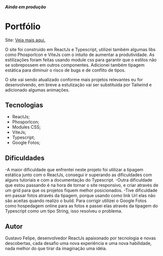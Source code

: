 ##### Ainda em produção

# Portfólio

Site: <a href="https://gustavofelipe.netlify.app/" >Veja mais aqui.</a>

O site foi construido em ReactJs e Typescript, utilizei também algumas libs como PhosporIcon e ViteJs com o intuito de aumentar a produtividade. As estilizações foram feitas usando module css para garantir que o estilos não se sobrepossem em outros componentes. Adicionei também tipagem estática para diminuir o risco de bugs e de conflito de tipos. 

O site vai sendo atualizado conforme mais projetos relevantes eu for desenvolvendo, em breve a estulização vai ser substituida por Tailwind e adicionado algumas animações.

## Tecnologias
- ReactJs;
- PhosporIcon;
- Modules CSS;
- ViteJs;
- Typescript;
- Google Fotos;

## Dificuldades
-A maior dificuldade que enfrentei neste projeto foi utilizar a tipagem estática junto com o ReactJs, consegui ir superando as dificuldades com alguns tutoriais e com a documentação do Typescript.
-Outra dificuldade que estou passando é na hora de tornar o site responsivo, e criar através de um grid para que os projetos fiquem melhor posicionados.
-Tive dificuldade em passar fotos através da tipagem, porque usando como link Url elas não são aceitas quando realizo o build. Para corrigir utilizei o Google Fotos como hospedagem online para as fotos e passei elas através da tipagem do Typescript como um tipo String, isso resolveu o problema.

## Autor
Gustavo Felipe, desenvolvedor ReactJs apaixonado por tecnologia e novas descobertas, cada desafio uma nova experiência e uma nova habilidade, nada melhor do que tirar da imaginação uma idéia.
